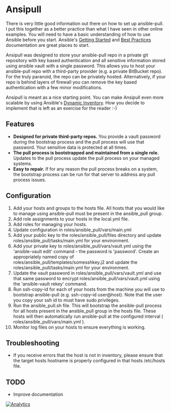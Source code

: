 # Ansipull
There is very little good information out there on how to set up ansible-pull. I put this together as a better practice than what I have seen in other online examples. You will need to have a basic understanding of how to use Ansible before you start. Ansible's [Getting Started](http://docs.ansible.com/intro_getting_started.html) and [Best Practices](http://docs.ansible.com/playbooks_best_practices.html) documentation are great places to start.

Ansipull was designed to store your ansible-pull repo in a private git repository with key based authentication and all sensitive information stored using ansible vault with a single password. This allows you to host your ansible-pull repo with a third-party provider (e.g. a private BitBucket repo). For the truly paranoid, the repo can be privately hosted. Alternatively, if your repo is behind layers of firewall you can remove the key based authentication with a few minor modifications.

Ansipull is meant as a nice starting point. You can make Ansipull even more scalable by using Ansible's [Dynamic Inventory](http://docs.ansible.com/intro_dynamic_inventory.html). How you decide to implement that is left as an exercise for the reader :-)

## Features
* **Designed for private third-party repos.** You provide a vault password during the bootstrap process and the pull process will use that password. Your sensitive data is protected at all times.
* **The pull process is bootstrapped and maintained from a single role.** Updates to the pull process update the pull process on your managed systems.
* **Easy to repair.** If for any reason the pull process breaks on a system, the bootstrap process can be run for that server to address any pull process issues.

## Configuration
1. Add your hosts and groups to the hosts file. All hosts that you would like to manage using ansible-pull must be present in the ansible_pull group.
2. Add role assignments to your hosts in the local.yml file.
3. Add roles for managing your hosts.
4. Update configuration in roles/ansible_pull/vars/main.yml
5. Add your public key to the roles/ansible_pull/files directory and update roles/ansible_pull/tasks/main.yml for your environment.
6. Add your private key to roles/ansible_pull/vars/vault.yml using the 'ansible-vault edit' command - the password is 'password'. Create an appropriately named copy of roles/ansible_pull/templates/somesshkey.j2 and update the roles/ansible_pull/tasks/main.yml for your environment.
7. Update the vault password in roles/ansible_pull/vars/vault.yml and use that same password to encrypt roles/ansible_pull/vars/vault.yml using the 'ansible-vault rekey' command.
8. Run ssh-copy-id for each of your hosts from the machine you will use to bootstrap ansible-pull (e.g. ssh-copy-id user@host). Note that the user you copy your ssh id to must have sudo privileges.
9. Run the ansible_pull.sh file. This will bootstrap the ansible-pull process for all hosts present in the ansible_pull group in the hosts file. These hosts will then automatically run ansible-pull at the configured interval ( roles/ansible_pull/vars/main.yml ).
10. Monitor log files on your hosts to ensure everything is working.

## Troubleshooting
* If you receive errors that the host is not in inventory, please ensure that the target hosts hostname is properly configured in that hosts /etc/hosts file.

## TODO
* Improve documentation

[![Analytics](https://ga-beacon.appspot.com/UA-60683137-1/ansipull/readme)](https://github.com/rawlink/ansipull)
